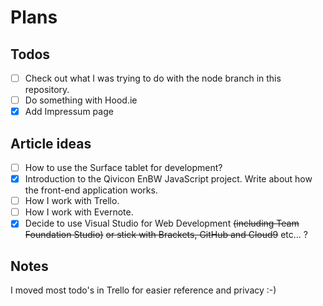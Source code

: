 # Plans

## Todos

- [ ] Check out what I was trying to do with the node branch in this repository.
- [ ] Do something with Hood.ie
- [x] Add Impressum page 

## Article ideas

- [ ] How to use the Surface tablet for development?
- [x] Introduction to the Qivicon EnBW JavaScript project. Write about how the front-end application works.
- [ ] How I work with Trello.
- [ ] How I work with Evernote.
- [x] Decide to use Visual Studio for Web Development ~~(including Team Foundation Studio)~~ ~~or stick with Brackets, GitHub and Cloud9~~ etc... ?

## Notes

I moved most todo's in Trello for easier reference and privacy :-)
